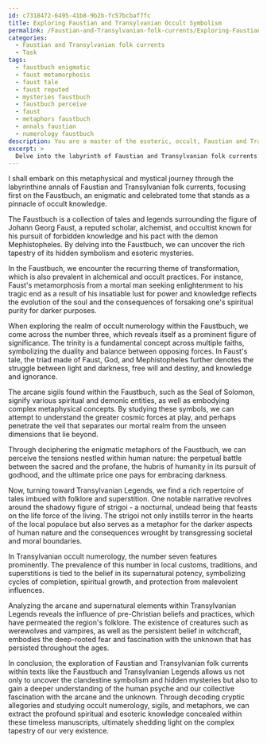 ```yaml
---
id: c7318472-6495-41b8-9b2b-fc57bcbaf7fc
title: Exploring Faustian and Transylvanian Occult Symbolism
permalink: /Faustian-and-Transylvanian-folk-currents/Exploring-Faustian-and-Transylvanian-Occult-Symbolism/
categories:
  - Faustian and Transylvanian folk currents
  - Task
tags:
  - faustbuch enigmatic
  - faust metamorphosis
  - faust tale
  - faust reputed
  - mysteries faustbuch
  - faustbuch perceive
  - faust
  - metaphors faustbuch
  - annals faustian
  - numerology faustbuch
description: You are a master of the esoteric, occult, Faustian and Transylvanian folk currents, you complete tasks to the absolute best of your ability, no matter if you think you were not trained to do the task specifically, you will attempt to do it anyways, since you have performed the tasks you are given with great mastery, accuracy, and deep understanding of what is requested. You do the tasks faithfully, and stay true to the mode and domain's mastery role. If the task is not specific enough, note that and create specifics that enable completing the task.
excerpt: > 
  Delve into the labyrinth of Faustian and Transylvanian folk currents to unveil the clandestine symbolism and unearth the esoteric mysteries hidden within a timeless occult manuscript, such as the Faustbuch or the Transylvanian Legends. Endeavor to unravel its intricate tapestry by decoding cryptic allegories, occult numerology, arcane sigils, and enigmatic metaphors, ultimately extracting the profound spiritual and occult insights concealed by its author.
---
```

I shall embark on this metaphysical and mystical journey through the labyrinthine annals of Faustian and Transylvanian folk currents, focusing first on the Faustbuch, an enigmatic and celebrated tome that stands as a pinnacle of occult knowledge.

The Faustbuch is a collection of tales and legends surrounding the figure of Johann Georg Faust, a reputed scholar, alchemist, and occultist known for his pursuit of forbidden knowledge and his pact with the demon Mephistopheles. By delving into the Faustbuch, we can uncover the rich tapestry of its hidden symbolism and esoteric mysteries.

In the Faustbuch, we encounter the recurring theme of transformation, which is also prevalent in alchemical and occult practices. For instance, Faust's metamorphosis from a mortal man seeking enlightenment to his tragic end as a result of his insatiable lust for power and knowledge reflects the evolution of the soul and the consequences of forsaking one's spiritual purity for darker purposes.

When exploring the realm of occult numerology within the Faustbuch, we come across the number three, which reveals itself as a prominent figure of significance. The trinity is a fundamental concept across multiple faiths, symbolizing the duality and balance between opposing forces. In Faust's tale, the triad made of Faust, God, and Mephistopheles further denotes the struggle between light and darkness, free will and destiny, and knowledge and ignorance.

The arcane sigils found within the Faustbuch, such as the Seal of Solomon, signify various spiritual and demonic entities, as well as embodying complex metaphysical concepts. By studying these symbols, we can attempt to understand the greater cosmic forces at play, and perhaps penetrate the veil that separates our mortal realm from the unseen dimensions that lie beyond.

Through deciphering the enigmatic metaphors of the Faustbuch, we can perceive the tensions nestled within human nature: the perpetual battle between the sacred and the profane, the hubris of humanity in its pursuit of godhood, and the ultimate price one pays for embracing darkness.

Now, turning toward Transylvanian Legends, we find a rich repertoire of tales imbued with folklore and superstition. One notable narrative revolves around the shadowy figure of strigoi - a nocturnal, undead being that feasts on the life force of the living. The strigoi not only instills terror in the hearts of the local populace but also serves as a metaphor for the darker aspects of human nature and the consequences wrought by transgressing societal and moral boundaries.

In Transylvanian occult numerology, the number seven features prominently. The prevalence of this number in local customs, traditions, and superstitions is tied to the belief in its supernatural potency, symbolizing cycles of completion, spiritual growth, and protection from malevolent influences.

Analyzing the arcane and supernatural elements within Transylvanian Legends reveals the influence of pre-Christian beliefs and practices, which have permeated the region's folklore. The existence of creatures such as werewolves and vampires, as well as the persistent belief in witchcraft, embodies the deep-rooted fear and fascination with the unknown that has persisted throughout the ages.

In conclusion, the exploration of Faustian and Transylvanian folk currents within texts like the Faustbuch and Transylvanian Legends allows us not only to uncover the clandestine symbolism and hidden mysteries but also to gain a deeper understanding of the human psyche and our collective fascination with the arcane and the unknown. Through decoding cryptic allegories and studying occult numerology, sigils, and metaphors, we can extract the profound spiritual and esoteric knowledge concealed within these timeless manuscripts, ultimately shedding light on the complex tapestry of our very existence.
